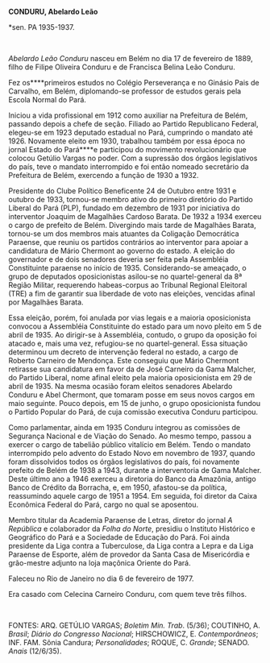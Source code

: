 **CONDURU, Abelardo Leão**

\*sen. PA 1935-1937.

 

*Abelardo Leão Conduru* nasceu em Belém no dia 17 de fevereiro de 1889,
filho de Filipe Oliveira Conduru e de Francisca Belina Leão Conduru.

Fez os****primeiros estudos no Colégio Perseverança e no Ginásio Pais de
Carvalho, em Belém, diplomando-se professor de estudos gerais pela
Escola Normal do Pará.

Iniciou a vida profissional em 1912 como auxiliar na Prefeitura de
Belém, passando depois a chefe de seção. Filiado ao Partido Republicano
Federal, elegeu-se em 1923 deputado estadual no Pará, cumprindo o
mandato até 1926. Novamente eleito em 1930, trabalhou também por essa
época no jornal Estado do Pará****e participou do movimento
revolucionário que colocou Getúlio Vargas no poder. Com a supressão dos
órgãos legislativos do país, teve o mandato interrompido e foi então
nomeado secretário da Prefeitura de Belém, exercendo a função de 1930 a
1932.

Presidente do Clube Político Beneficente 24 de Outubro entre 1931 e
outubro de 1933, tornou-se membro ativo do primeiro diretório do Partido
Liberal do Pará (PLP), fundado em dezembro de 1931 por iniciativa do
interventor Joaquim de Magalhães Cardoso Barata. De 1932 a 1934 exerceu
o cargo de prefeito de Belém. Divergindo mais tarde de Magalhães Barata,
tornou-se um dos membros mais atuantes da Coligação Democrática
Paraense, que reuniu os partidos contrários ao interventor para apoiar a
candidatura de Mário Chermont ao governo do estado. A eleição do
governador e de dois senadores deveria ser feita pela Assembléia
Constituinte paraense no início de 1935. Considerando-se ameaçado, o
grupo de deputados oposicionistas asilou-se no quartel-general da 8ª
Região Militar, requerendo habeas-corpus ao Tribunal Regional Eleitoral
(TRE) a fim de garantir sua liberdade de voto nas eleições, vencidas
afinal por Magalhães Barata.

Essa eleição, porém, foi anulada por vias legais e a maioria
oposicionista convocou a Assembléia Constituinte do estado para um novo
pleito em 5 de abril de 1935. Ao dirigir-se à Assembléia, contudo, o
grupo da oposição foi atacado e, mais uma vez, refugiou-se no
quartel-general. Essa situação determinou um decreto de intervenção
federal no estado, a cargo de Roberto Carneiro de Mendonça. Este
conseguiu que Mário Chermont retirasse sua candidatura em favor da de
José Carneiro da Gama Malcher, do Partido Liberal, nome afinal eleito
pela maioria oposicionista em 29 de abril de 1935. Na mesma ocasião
foram eleitos senadores Abelardo Conduru e Abel Chermont, que tomaram
posse em seus novos cargos em maio seguinte. Pouco depois, em 15 de
junho, o grupo oposicionista fundou o Partido Popular do Pará, de cuja
comissão executiva Conduru participou.

Como parlamentar, ainda em 1935 Conduru integrou as comissões de
Segurança Nacional e de Viação do Senado. Ao mesmo tempo, passou a
exercer o cargo de tabelião público vitalício em Belém. Tendo o mandato
interrompido pelo advento do Estado Novo em novembro de 1937, quando
foram dissolvidos todos os órgãos legislativos do país, foi novamente
prefeito de Belém de 1938 a 1943, durante a interventoria de Gama
Malcher. Deste último ano a 1946 exerceu a diretoria do Banco da
Amazônia, antigo Banco de Crédito da Borracha, e, em 1950, afastou-se da
política, reassumindo aquele cargo de 1951 a 1954. Em seguida, foi
diretor da Caixa Econômica Federal do Pará, cargo no qual se aposentou.

Membro titular da Academia Paraense de Letras, diretor do jornal *A
República* e colaborador da *Folha do Norte*, presidiu o Instituto
Histórico e Geográfico do Pará e a Sociedade de Educação do Pará. Foi
ainda presidente da Liga contra a Tuberculose, da Liga contra a Lepra e
da Liga Paraense de Esporte, além de provedor da Santa Casa de
Misericórdia e grão-mestre adjunto na loja maçônica Oriente do Pará.

Faleceu no Rio de Janeiro no dia 6 de fevereiro de 1977.

Era casado com Celecina Carneiro Conduru, com quem teve três filhos.

 

FONTES: ARQ. GETÚLIO VARGAS; *Boletim Min. Trab*. (5/36); COUTINHO, A.
*Brasil*; *Diário do Congresso Nacional*; HIRSCHOWICZ, E.
*Contemporâneos*; INF. FAM. Sônia Candura; *Personalidades*; ROQUE, C.
*Grande*; SENADO. *Anais* (12/6/35).

 
